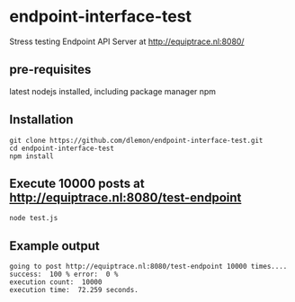 # endpoint-interface-test
Stress testing Endpoint API Server at http://equiptrace.nl:8080/

## pre-requisites
latest nodejs installed, including package manager npm

## Installation

    git clone https://github.com/dlemon/endpoint-interface-test.git
    cd endpoint-interface-test
    npm install

## Execute 10000 posts at http://equiptrace.nl:8080/test-endpoint
    node test.js

## Example output
    going to post http://equiptrace.nl:8080/test-endpoint 10000 times....
    success:  100 % error:  0 %
    execution count:  10000
    execution time:  72.259 seconds.